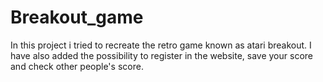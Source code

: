 # Breakout_game
In this project i tried to recreate the retro game known as atari breakout. 
I have also added the possibility to register in the website, save your score and check other people's score.

